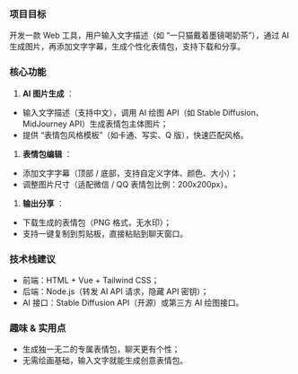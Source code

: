 
### 项目目标

开发一款 Web 工具，用户输入文字描述（如 “一只猫戴着墨镜喝奶茶”），通过 AI 生成图片，再添加文字字幕，生成个性化表情包，支持下载和分享。

### 核心功能

1. **AI 图片生成** ：

* 输入文字描述（支持中文），调用 AI 绘图 API（如 Stable Diffusion、MidJourney API）生成表情包主体图片；
* 提供 “表情包风格模板”（如卡通、写实、Q 版），快速匹配风格。

1. **表情包编辑** ：

* 添加文字字幕（顶部 / 底部，支持自定义字体、颜色、大小）；
* 调整图片尺寸（适配微信 / QQ 表情包比例：200x200px）。

1. **输出分享** ：

* 下载生成的表情包（PNG 格式，无水印）；
* 支持一键复制到剪贴板，直接粘贴到聊天窗口。

### 技术栈建议

* 前端：HTML + Vue + Tailwind CSS；
* 后端：Node.js（转发 AI API 请求，隐藏 API 密钥）；
* AI 接口：Stable Diffusion API（开源）或第三方 AI 绘图接口。

### 趣味 & 实用点

* 生成独一无二的专属表情包，聊天更有个性；
* 无需绘画基础，输入文字就能生成创意表情包。
